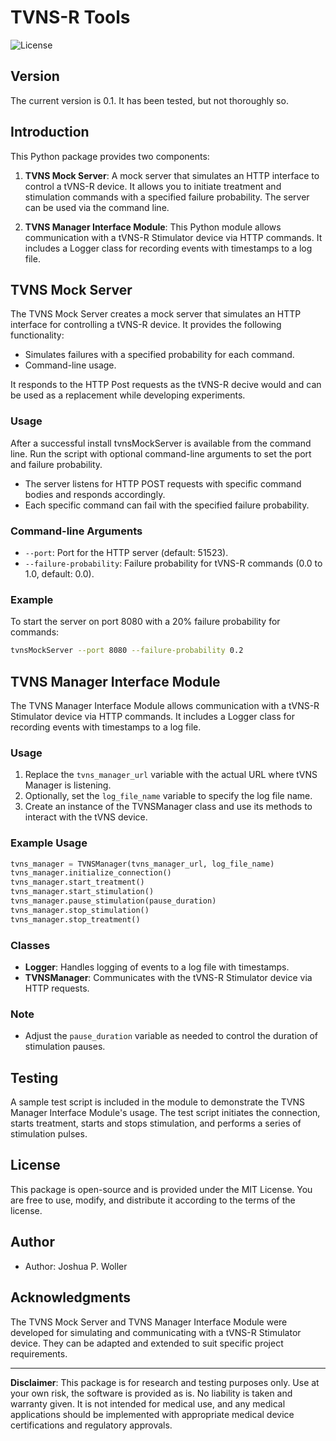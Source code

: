 # TVNS-R Tools

![License](https://img.shields.io/badge/license-MIT-blue.svg)

## Version
The current version is 0.1. It has been tested, but not thoroughly so.

## Introduction

This Python package provides two components:

1. **TVNS Mock Server**: A mock server that simulates an HTTP interface to control a tVNS-R device. It allows you to initiate treatment and stimulation commands with a specified failure probability. The server can be used via the command line.

2. **TVNS Manager Interface Module**: This Python module allows communication with a tVNS-R Stimulator device via HTTP commands. It includes a Logger class for recording events with timestamps to a log file.

## TVNS Mock Server

The TVNS Mock Server creates a mock server that simulates an HTTP interface for controlling a tVNS-R device. It provides the following functionality:

- Simulates failures with a specified probability for each command.
- Command-line usage.

It responds to the HTTP Post requests as the tVNS-R decive would and can be used as a replacement while developing experiments.

### Usage
After a successful install tvnsMockServer is available from the command line.
Run the script with optional command-line arguments to set the port and failure probability.

- The server listens for HTTP POST requests with specific command bodies and responds accordingly.
- Each specific command can fail with the specified failure probability.

### Command-line Arguments

- `--port`: Port for the HTTP server (default: 51523).
- `--failure-probability`: Failure probability for tVNS-R commands (0.0 to 1.0, default: 0.0).

### Example

To start the server on port 8080 with a 20% failure probability for commands:

```bash
tvnsMockServer --port 8080 --failure-probability 0.2
```

## TVNS Manager Interface Module

The TVNS Manager Interface Module allows communication with a tVNS-R Stimulator device via HTTP commands. It includes a Logger class for recording events with timestamps to a log file.

### Usage

1. Replace the `tvns_manager_url` variable with the actual URL where tVNS Manager is listening.
2. Optionally, set the `log_file_name` variable to specify the log file name.
3. Create an instance of the TVNSManager class and use its methods to interact with the tVNS device.

### Example Usage

```python
tvns_manager = TVNSManager(tvns_manager_url, log_file_name)
tvns_manager.initialize_connection()
tvns_manager.start_treatment()
tvns_manager.start_stimulation()
tvns_manager.pause_stimulation(pause_duration)
tvns_manager.stop_stimulation()
tvns_manager.stop_treatment()
```

### Classes

- **Logger**: Handles logging of events to a log file with timestamps.
- **TVNSManager**: Communicates with the tVNS-R Stimulator device via HTTP requests.

### Note

- Adjust the `pause_duration` variable as needed to control the duration of stimulation pauses.

## Testing

A sample test script is included in the module to demonstrate the TVNS Manager Interface Module's usage. The test script initiates the connection, starts treatment, starts and stops stimulation, and performs a series of stimulation pulses.

## License

This package is open-source and is provided under the MIT License. You are free to use, modify, and distribute it according to the terms of the license.

## Author

- Author: Joshua P. Woller

## Acknowledgments

The TVNS Mock Server and TVNS Manager Interface Module were developed for simulating and communicating with a tVNS-R Stimulator device. They can be adapted and extended to suit specific project requirements.

---

**Disclaimer**: This package is for research and testing purposes only. Use at your own risk, the software is provided as is. No liability is taken and warranty given. It is not intended for medical use, and any medical applications should be implemented with appropriate medical device certifications and regulatory approvals.